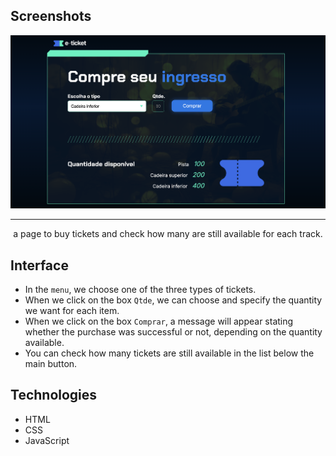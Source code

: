 ## Screenshots
![Screenshot of the home screen](screenshot.png) 

<hr>
<p align="center"> a page to buy tickets and check how many are still available for each track.</p>

## Interface
* In the `menu`, we choose one of the three types of tickets.
* When we click on the box `Qtde`, we can choose and specify the quantity we want for each item.
* When we click on the box `Comprar`, a message will appear stating whether the purchase was successful or not, depending on the quantity available.
* You can check how many tickets are still available in the list below the main button.
  
## Technologies
* HTML
* CSS
* JavaScript

